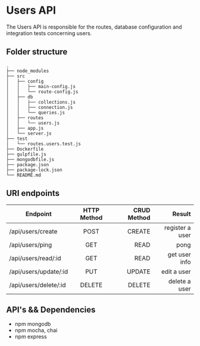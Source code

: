 # Users API

The Users API is responsible for the routes, database configuration and integration tests concerning users.

## Folder structure

```
.
├── node_modules
├── src
│   ├── config
│   │   ├── main-config.js
│   │   └── route-config.js
│   ├── db
│   │   ├── collections.js
│   │   ├── connection.js
│   │   └── queries.js
│   ├── routes
│   │   └── users.js
│   ├── app.js
│   └── server.js
├── test
│   └── routes.users.test.js
├── Dockerfile
├── gulpfile.js
├── mongodbfile.js
├── package.json
├── package-lock.json
└── README.md
```

## URI endpoints

| Endpoint              | HTTP Method | CRUD Method |          Result |
| --------------------- | :---------: | ----------: | --------------: |
| /api/users/create     |    POST     |      CREATE | register a user |
| /api/users/ping       |    GET      |        READ |            pong |
| /api/users/read/:id   |    GET      |        READ |   get user info |
| /api/users/update/:id |    PUT      |      UPDATE |     edit a user |
| /api/users/delete/:id |    DELETE   |      DELETE |   delete a user |

## API's && Dependencies

* npm mongodb
* npm mocha, chai
* npm express
